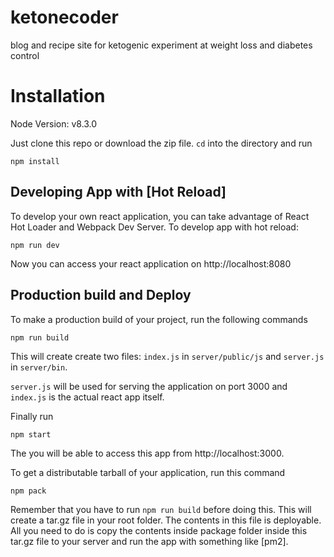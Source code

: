 # ketonecoder
blog and recipe site for ketogenic experiment at weight loss and diabetes control

# Installation

Node Version: v8.3.0

Just clone this repo or download the zip file. `cd` into the directory and run

    npm install

## Developing App with [Hot Reload]
To develop your own react application, you can take advantage of React Hot Loader and Webpack Dev Server. To develop app with hot reload:

    npm run dev

Now you can access your react application on http://localhost:8080

## Production build and Deploy
To make a production build of your project, run the following commands

    npm run build
  
This will create create two files: `index.js` in `server/public/js` and `server.js` in `server/bin`.

`server.js` will be used for serving the application on port 3000 and `index.js` is the actual react app itself.

Finally run

    npm start

The you will be able to access this app from http://localhost:3000.

To get a distributable tarball of your application, run this command

    npm pack

Remember that you have to run `npm run build` before doing this. This will create a tar.gz file in your root folder. The contents in this file is deployable. All you need to do is copy the contents inside package folder inside this tar.gz file to your server and run the app with something like [pm2].

